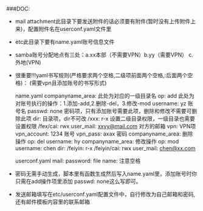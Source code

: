###DOC:

* mail attachment此目录下要发送附件的话必须要有附件(暂时没有上传附件上来)，配置附件名在userconf.yaml文件里
* etc此目录下要有name.yaml账号信息文件
* samba账号分配地点有三处：a.xx本部（不需要VPN）b.yy（需要VPN） c.外地(VPN)
* 很重要!!!yaml书写规则(严格要求两个空格,二级项前面两个空格,:后面两个空格)：
(需要vpn且添加账号的书写形式)

    name.yaml
	companyname_area:                     此处为对应的一级目录名
    op: add                              此处为对账号执行的操作：1.添加-add,2.删除-del，3.修改-mod
    username: yz                         账号名
    passwd: none                         密码项，只有添加账号需要此项，删除和修改不需要可删除此项
    dir:                                 目录项，dir不可改
      /xxx: r-x                       设置二级目录权限，一级目录也需要设置权限
      /fex/cai: rwx
    user_mail: xxyy@mail.com   对方的邮箱
    vpn:                                 VPN项
      vpn_account: 1234                  账号
      vpn_pass: axax                     密码
    companyname_area:                      删除操作
    op: del
    username: hy
    companyname_area:                      修改操作
    op: mod
    username: chen
    dir:
      /feiyin: r-x
      /feiyin/cai: rwx
    user_mail: chen@xx.com

	userconf.yaml
	mail: 
	password: 
	file name:                     注意空格


* 密码无需手动生成，脚本里有函数生成然后写入name.yaml里，添加账号时你只需在add操作项里添加  passwd: none这么写即可。
* 发送邮箱填写在etc/userconf.yaml配置文件中，自行修改为自己邮箱和密码,还有邮件模板内容里的联系邮箱
